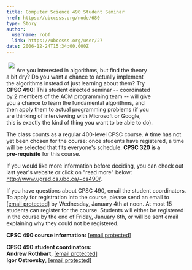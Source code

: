 ```yaml
---
title: Computer Science 490 Student Seminar 
href: https://ubccsss.org/node/680
type: Story
author:
  username: robf
  link: https://ubccsss.org/user/27
date: 2006-12-24T15:34:00.000Z
---
```


<div class="field field-name-body field-type-text-with-summary field-label-hidden"><div class="field-items"><div class="field-item even"><p><img src="http://www.cs.ubc.ca/~depaulfm/ubc_logo.jpg" align="left" vspace="5" hspace="5"><br>
Are you interested in algorithms, but find the theory<br>
a bit dry?  Do you want a chance to actually implement<br>
the algorithms instead of just learning about them? Try<br>
<b>CPSC 490</b>!  This student directed seminar -- coordinated<br>
by 2 members of the ACM programming team -- will give<br>
you a chance to learn the fundamental algorithms, and<br>
then apply them to actual programming problems (if you<br>
are thinking of interviewing with Microsoft or Google,<br>
this is exactly the kind of thing you want to be able to do).  </p>
<p>The class counts as a regular 400-level CPSC course.  A time has not<br>
yet been chosen for the course: once students have registered, a time<br>
will be selected that fits everyone&apos;s schedule. <b>CPSC 320 is a<br>
pre-requisite</b> for this course.</p>
<p>If you would like more information before deciding, you can check out<br>
last year&apos;s website or click on &quot;read more&quot; below: <a href="http://www.ugrad.cs.ubc.ca/~cs490/">http://www.ugrad.cs.ubc.ca/~cs490/</a>.</p>
<p>If you have questions about CPSC 490, email the student coordinators.<br>
To apply for registration into the course, please send an email to<br>
<a href="/cdn-cgi/l/email-protection" class="__cf_email__" data-cfemail="066575323f3646736174676228657528736465286567">[email&#xA0;protected]</a> by Wednesday, January 4th at noon. At most 15<br>
students can register for the course. Students will either be registered<br>
in the course by the end of Friday, January 6th, or will be sent email<br>
explaining why they could not be registered.</p>
<p><b>CPSC 490 course information:</b> <a href="/cdn-cgi/l/email-protection" class="__cf_email__" data-cfemail="234050171a136356445142470d40500d5641400d4042">[email&#xA0;protected]</a></p>
<p><b>CPSC 490 student coordinators:</b><br>
<b>Andrew Rothbart</b>, <a href="/cdn-cgi/l/email-protection" class="__cf_email__" data-cfemail="42302d362a2023303602252f232b2e6c212d2f">[email&#xA0;protected]</a><br>
<b>Igor Ostrovsky</b>, <a href="/cdn-cgi/l/email-protection" class="__cf_email__" data-cfemail="147d737b66547d7a607166777c757a73713a6176773a7775">[email&#xA0;protected]</a></p>
</div></div></div>    <footer>
          </footer>